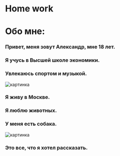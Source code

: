 # Home work
# Обо мне:
### Привет, меня зовут Александр, мне 18 лет.
### Я учусь в Высшей школе экономики.
### Увлекаюсь спортом и музыкой.
![картинка](http://sch554uz.mskobr.ru/images/%286%29.png)
### Я живу в Москве.
### Я люблю животных.
### У меня есть собака.
![картинка](https://avatars.mds.yandex.net/get-pdb/34158/5e67f1f4-623d-454c-b9c1-ea0c39de4efc/s1200?webp=false)
### Это все, что я хотел рассказать.
